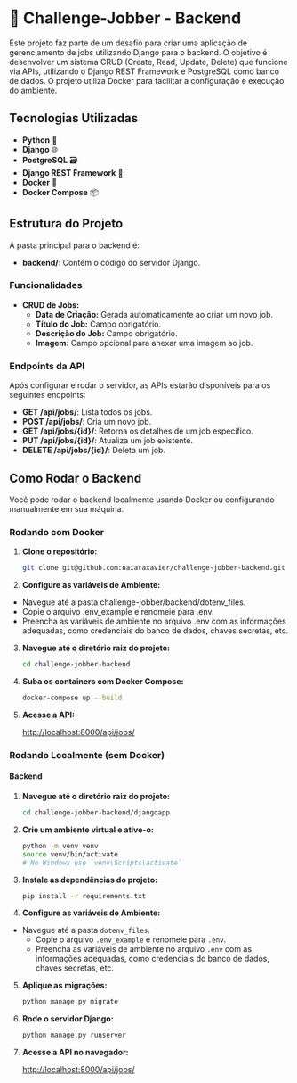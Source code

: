 # 🚀 Challenge-Jobber - Backend

Este projeto faz parte de um desafio para criar uma aplicação de gerenciamento de jobs utilizando Django para o backend. O objetivo é desenvolver um sistema CRUD (Create, Read, Update, Delete) que funcione via APIs, utilizando o Django REST Framework e PostgreSQL como banco de dados. O projeto utiliza Docker para facilitar a configuração e execução do ambiente.

## Tecnologias Utilizadas

- **Python** 🐍
- **Django** 🌐
- **PostgreSQL** 🗃️
- **Django REST Framework** 🔗
- **Docker** 🐳
- **Docker Compose** 📦

## Estrutura do Projeto

A pasta principal para o backend é:

- **backend/**: Contém o código do servidor Django.

### Funcionalidades

- **CRUD de Jobs:**
  - **Data de Criação:** Gerada automaticamente ao criar um novo job.
  - **Título do Job:** Campo obrigatório.
  - **Descrição do Job:** Campo obrigatório.
  - **Imagem:** Campo opcional para anexar uma imagem ao job.

### Endpoints da API

Após configurar e rodar o servidor, as APIs estarão disponíveis para os seguintes endpoints:

- **GET /api/jobs/**: Lista todos os jobs.
- **POST /api/jobs/**: Cria um novo job.
- **GET /api/jobs/{id}/**: Retorna os detalhes de um job específico.
- **PUT /api/jobs/{id}/**: Atualiza um job existente.
- **DELETE /api/jobs/{id}/**: Deleta um job.

## Como Rodar o Backend

Você pode rodar o backend localmente usando Docker ou configurando manualmente em sua máquina.

### Rodando com Docker
1. **Clone o repositório:**

   ```bash
   git clone git@github.com:naiaraxavier/challenge-jobber-backend.git
   ```

2. **Configure as variáveis de Ambiente:**

- Navegue até a pasta challenge-jobber/backend/dotenv_files.
- Copie o arquivo .env_example e renomeie para .env.
- Preencha as variáveis de ambiente no arquivo .env com as informações adequadas, como credenciais do banco de dados, chaves secretas, etc.

3. **Navegue até o diretório raiz do projeto:**

   ```bash
   cd challenge-jobber-backend
   ```


4. **Suba os containers com Docker Compose:**

   ```bash
   docker-compose up --build
   ```

5. **Acesse a API:**

   [http://localhost:8000/api/jobs/](http://localhost:8000/api/jobs/)



### Rodando Localmente (sem Docker)

#### Backend

1. **Navegue até o diretório raiz do projeto:**

   ```bash
   cd challenge-jobber-backend/djangoapp
   ```

2. **Crie um ambiente virtual e ative-o:**

   ```bash
   python -m venv venv
   source venv/bin/activate
   # No Windows use `venv\Scripts\activate`
   ```

3. **Instale as dependências do projeto:**

   ```bash
   pip install -r requirements.txt
   ```

4. **Configure as variáveis de Ambiente:**

- Navegue até a pasta `dotenv_files`.
  - Copie o arquivo `.env_example` e renomeie para `.env`.
  - Preencha as variáveis de ambiente no arquivo `.env` com as informações adequadas, como credenciais do banco de dados, chaves secretas, etc.

5. **Aplique as migrações:**

   ```bash
   python manage.py migrate
   ```

6. **Rode o servidor Django:**

   ```bash
   python manage.py runserver
   ```

7. **Acesse a API no navegador:**

   [http://localhost:8000/api/jobs/](http://localhost:8000/api/jobs/)

